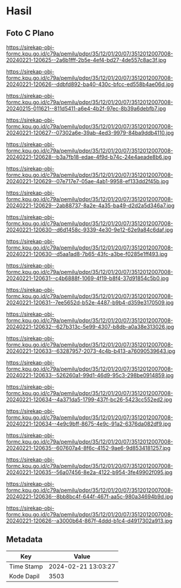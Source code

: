 # Hasil

## Foto C Plano

https://sirekap-obj-formc.kpu.go.id/c79a/pemilu/pdpr/35/12/01/20/07/3512012007008-20240221-120625--2a6b1fff-2b5e-4ef4-bd27-4de557c8ac3f.jpg

https://sirekap-obj-formc.kpu.go.id/c79a/pemilu/pdpr/35/12/01/20/07/3512012007008-20240221-120626--ddbfd892-ba40-430c-bfcc-ed558b4ae06d.jpg

https://sirekap-obj-formc.kpu.go.id/c79a/pemilu/pdpr/35/12/01/20/07/3512012007008-20240215-011621--811d5411-a6e4-4b2f-97ec-8b39a6debfb7.jpg

https://sirekap-obj-formc.kpu.go.id/c79a/pemilu/pdpr/35/12/01/20/07/3512012007008-20240221-120627--07302a6e-39ab-4ed3-9979-84ba9ddb4110.jpg

https://sirekap-obj-formc.kpu.go.id/c79a/pemilu/pdpr/35/12/01/20/07/3512012007008-20240221-120628--b3a7fb18-edae-4f9d-b74c-24e4aeade8b6.jpg

https://sirekap-obj-formc.kpu.go.id/c79a/pemilu/pdpr/35/12/01/20/07/3512012007008-20240221-120629--07e717e7-05ae-4ab1-9958-ef133dd2f45b.jpg

https://sirekap-obj-formc.kpu.go.id/c79a/pemilu/pdpr/35/12/01/20/07/3512012007008-20240221-120629--2ab88737-8a2e-4a35-ba49-d2d2a5d346a7.jpg

https://sirekap-obj-formc.kpu.go.id/c79a/pemilu/pdpr/35/12/01/20/07/3512012007008-20240221-120630--d6d1458c-9339-4e30-9e12-62e9a84c6daf.jpg

https://sirekap-obj-formc.kpu.go.id/c79a/pemilu/pdpr/35/12/01/20/07/3512012007008-20240221-120630--d5aa1ad8-7b65-43fc-a3be-f0285e1ff493.jpg

https://sirekap-obj-formc.kpu.go.id/c79a/pemilu/pdpr/35/12/01/20/07/3512012007008-20240221-120631--c4b6888f-1069-4f19-b8f4-37d91854c5b0.jpg

https://sirekap-obj-formc.kpu.go.id/c79a/pemilu/pdpr/35/12/01/20/07/3512012007008-20240221-120631--7ee5652d-b52e-4487-b9b4-d359e3170509.jpg

https://sirekap-obj-formc.kpu.go.id/c79a/pemilu/pdpr/35/12/01/20/07/3512012007008-20240221-120632--627b313c-5e99-4307-b8db-a0a38e313026.jpg

https://sirekap-obj-formc.kpu.go.id/c79a/pemilu/pdpr/35/12/01/20/07/3512012007008-20240221-120633--63287957-2073-4c4b-b413-a76090539643.jpg

https://sirekap-obj-formc.kpu.go.id/c79a/pemilu/pdpr/35/12/01/20/07/3512012007008-20240221-120633--526260a1-99d1-46d9-95c3-298be0914859.jpg

https://sirekap-obj-formc.kpu.go.id/c79a/pemilu/pdpr/35/12/01/20/07/3512012007008-20240221-120634--4a371da5-1799-437f-bc26-5423cc552ed2.jpg

https://sirekap-obj-formc.kpu.go.id/c79a/pemilu/pdpr/35/12/01/20/07/3512012007008-20240221-120634--4e9c9bff-8675-4e9c-91a2-6376da082df9.jpg

https://sirekap-obj-formc.kpu.go.id/c79a/pemilu/pdpr/35/12/01/20/07/3512012007008-20240221-120635--607607a4-8f6c-4152-9ae6-9d8534181257.jpg

https://sirekap-obj-formc.kpu.go.id/c79a/pemilu/pdpr/35/12/01/20/07/3512012007008-20240221-120635--56a07456-8e2a-4122-b954-3fe49902f095.jpg

https://sirekap-obj-formc.kpu.go.id/c79a/pemilu/pdpr/35/12/01/20/07/3512012007008-20240221-120636--8bb8bc4f-644f-467f-aa5c-980a34694b9d.jpg

https://sirekap-obj-formc.kpu.go.id/c79a/pemilu/pdpr/35/12/01/20/07/3512012007008-20240221-120626--a3000b64-867f-4ddd-b1c4-d4917302a913.jpg


## Metadata

| Key        | Value               |
| ---------- | ------------------- |
| Time Stamp | 2024-02-21 13:03:27 |
| Kode Dapil | 3503                |



